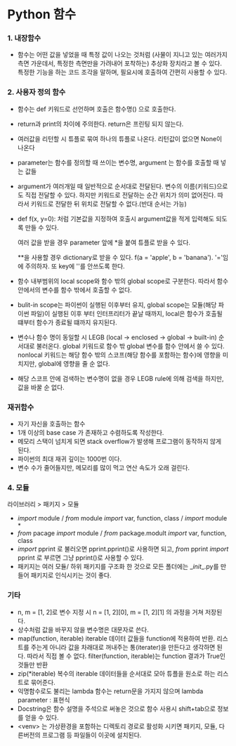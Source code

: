 # Python 함수

### 1. 내장함수

- 함수는 어떤 값을 넣었을 때 특정 값이 나오는 것처럼 (사물이 지니고 있는 여러가지 측면 가운데서, 특정한 측면만을 가려내어 포착하는) 추상화 장치라고 볼 수 있다. 특정한 기능을 하는 코드 조각을 말하며, 필요시에 호출하여 간편히 사용할 수 있다.





### 2. 사용자 정의 함수



- 함수는 def 키워드로 선언하며 호출은 함수명() 으로 호출한다.



- return과 print의 차이에 주의한다. return은 프린팅 되지 않는다.







- 여러값을 리턴할 시 튜플로 묶여 하나의 튜플로 나온다. 리턴값이 없으면 None이 나온다

- parameter는 함수를 정의할 때 쓰이는 변수명, argument 는 함수를 호출할 때 넣는 값들

- argument가 여러개일 때 일반적으로 순서대로 전달된다. 변수의 이름(키워드)으로도 직접 전달할 수 있다. 하지만 키워드로 전달하는 순간 위치가 의미 없어진다. 따라서 키워드로 전달한 뒤 위치로 전달할 수 없다.(반대 순서는 가능)

- def f(x, y=0): 처럼 기본값을 지정하여 호출시 argument값을 적게 입력해도 되도록 만들 수 있다.

  여러 값을 받을 경우 parameter 앞에 *을 붙여 튜플로 받을 수 있다.

   **을 사용할 경우 dictionary로 받을 수 있다. f(a = 'apple', b = 'banana'). '='임에 주의하자. 또 key에 ''를 안쓰도록 한다.



- 함수 내부범위의 local scope와 함수 밖의 global scope로 구분한다. 따라서 함수안에서의 변수를 함수 밖에서 호출할 수 없다.
- bulit-in scope는 파이썬이 실행된 이후부터 유지, global scope는 모듈(해당 파이썬 파일)이 실행된 이후 부터 인터프리터가 끝날 때까지, local은 함수가 호출될 떄부터 함수가 종료될 떄까지 유지된다.
- 변수나 함수 명이 동일할 시 LEGB (local -> enclosed -> global -> built-in) 순서대로 불러온다. global 키워드로 함수 밖 global 변수를 함수 안에서 쓸 수 있다. nonlocal 키워드는 해당 함수 밖의 스코프(해당 함수를 포함하는 함수)에 영향을 미치지만, global에 영향을 줄 순 없다.
- 해당 스코프 안에 검색하는 변수명이 없을 경우 LEGB rule에 의해 검색을 하지만, 값을 바꿀 순 없다.



### 재귀함수

- 자기 자신을 호출하는 함수
- 1개 이상의 base case 가 존재하고 수렴하도록 작성한다.
- 메모리 스택이 넘치게 되면 stack overflow가 발생해 프로그램이 동작하지 않게 된다.
- 파이썬의 최대 재귀 깊이는 1000번 이다.
- 변수 수가 줄어들지만, 메모리를 많이 먹고 연산 속도가 오래 걸린다.



### 4. 모듈

라이브러리 > 패키지 > 모듈 



- *import* module / *from* module *import* var, function, class / *import* module *
- *from* pacage *import* module / *from* package.modult *import* var, function, class
- *import* pprint 로 불러오면 pprint.pprint()로 사용하면 되고, *from* pprint *import* pprint 로 부르면 그냥 pprint()로 사용할 수 있다.
- 패키지는 여러 모듈/ 하위 패키지를 구조화 한 것으로 모든 폴더에는 \__init__.py를 만들어 패키지로 인식시키는 것이 좋다.



### 기타

- n, m = [1, 2]로 변수 지정 시 n = \[1, 2][0], m = \[1, 2][1] 의 과정을 거쳐 저장된다.
- 상수처럼 값을 바꾸지 않을 변수명은 대문자로 쓴다.
- map(function, iterable) iterable 데이터 값들을 function에 적용하여 반환. 리스트를 주는게 아니라 값을 차래대로 꺼내주는 통(iterater)을 만든다고 생각하면 된다. 따라서 직접 볼 수 없다. filter(function, iterable)는 function 결과가 True인 것들만 반환
- zip(*iterable) 복수의 iterable 데이터들을 순서대로 모아 튜플을 원소로 하는 리스트로 묶어준다.
- 익명함수로도 불리는 lambda 함수는 return문을 가지지 않으며 lambda parameter : 표현식
- Docstring은 함수 설명을 주석으로 써놓은 것으로 함수 사용시 shift+tab으로 정보를 얻을 수 있다.
- \<venv> 는 가상환경을 포함하는 디렉토리 경로로 활성화 시키면 패키지, 모듈, 다른버전의 프로그램 등 파일들이 이곳에 설치된다. 

